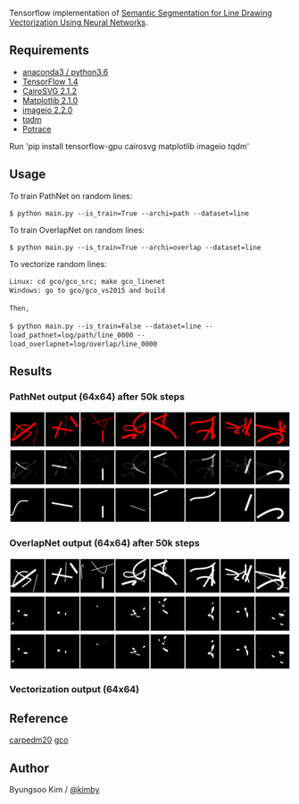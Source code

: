 Tensorflow implementation of [Semantic Segmentation for Line Drawing Vectorization Using Neural Networks](http://www.byungsoo.me).

## Requirements

- [anaconda3 / python3.6](https://www.anaconda.com/download/#linux)
- [TensorFlow 1.4](https://github.com/tensorflow/tensorflow)
- [CairoSVG 2.1.2](http://cairosvg.org/)
- [Matplotlib 2.1.0](https://matplotlib.org/)
- [imageio 2.2.0](https://pypi.python.org/pypi/imageio)
- [tqdm](https://github.com/tqdm/tqdm)
- [Potrace](http://potrace.sourceforge.net/)

Run 'pip install tensorflow-gpu cairosvg matplotlib imageio tqdm'

## Usage

To train PathNet on random lines:
    
    $ python main.py --is_train=True --archi=path --dataset=line

To train OverlapNet on random lines:
    
    $ python main.py --is_train=True --archi=overlap --dataset=line

To vectorize random lines:

    Linux: cd gco/gco_src; make gco_linenet
    Windows: go to gco/gco_vs2015 and build

    Then,

    $ python main.py --is_train=False --dataset=line --load_pathnet=log/path/line_0000 --load_overlapnet=log/overlap/line_0000 

## Results

### PathNet output (64x64) after 50k steps

![path_rl_64x64_50k_in](./asset/path_rl_64x64_50k_in.png)
![path_rl_64x64_50k](./asset/path_rl_64x64_50k_out.png)
![path_rl_64x64_50k_gt](./asset/path_rl_64x64_50k_gt.png)


### OverlapNet output (64x64) after 50k steps

![ov_rl_64x64_50k_in](./asset/ov_rl_64x64_50k_in.png)
![ov_rl_64x64_50k](./asset/ov_rl_64x64_50k_out.png)
![ov_rl_64x64_50k_gt](./asset/ov_rl_64x64_50k_gt.png)


### Vectorization output (64x64)

## Reference

[carpedm20](https://github.com/carpedm20/BEGAN-tensorflow)
[gco](http://vision.csd.uwo.ca/code/)

## Author

Byungsoo Kim / [@kimby](http://www.byungsoo.me)

<!-- 
## Useful Settings

anaconda: (Windows) [ImportError: No module named 'pip._vendor.requests.adapters' for any pip command](https://github.com/ContinuumIO/anaconda-issues/issues/6719)

    conda install pip -f

anaconda: (Windows) [dlopen() failed to load a library: cairo / cairo-2](https://github.com/Kozea/CairoSVG/issues/84)

    Install [GTK+](https://github.com/tschoonj/GTK-for-Windows-Runtime-Environment-Installer/releases/download/2017-11-15/gtk3-runtime-3.22.26-2017-11-15-ts-win64.exe)

git: replace existing folder

    git clone https://myrepo.com/git.git temp
    mv temp/.git code/.git
    rm -rf temp

git: line ending

    git config --global core.autocrlf true # for windows (checkout crlf, commit unix)
    git config --global core.autocrlf input # for linux (checkout as-is, commit unix)

git: save credentials

    git config --global credential.helper 'store --file ~/.git-credentials'

visual studio code: old tasks.json

    "version": "0.1.0",
	"command": "python",
	"isShellCommand": true,
	"args": ["${file}"],
	"showOutput": "always"

visual studio code: default setup of keybindings.json

    { "key": "f7",               "command": "workbench.action.tasks.runTask" },
    { "key": "shift+f7",         "command": "workbench.action.tasks.terminate" },
    { "key": "f6",               "command": "python.execInTerminal" }

visual studio code: specify python version in user/workspace settings

    "python.pythonPath": "~/Anaconda3/envs/py27/python"

visual studio code: stop at the beginning of debugging

    "stopOnEntry": false, (launch.json)
 -->



<!-- 
## Usage

First download [CelebA](http://mmlab.ie.cuhk.edu.hk/projects/CelebA.html) datasets with:

    $ apt-get install p7zip-full # ubuntu
    $ brew install p7zip # Mac
    $ python download.py

or you can use your own dataset by placing images like:

    data
    └── YOUR_DATASET_NAME
        ├── xxx.jpg (name doesn't matter)
        ├── yyy.jpg
        └── ...

To train a model:

    $ python main.py --dataset=CelebA --use_gpu=True
    $ python main.py --dataset=YOUR_DATASET_NAME --use_gpu=True

To test a model (use your `load_path`):

    $ python main.py --dataset=CelebA --load_path=CelebA_0405_124806 --use_gpu=True --is_train=False --split valid


## Results

### Generator output (64x64) with `gamma=0.5` after 300k steps

![all_G_z0_64x64](./assets/all_G_z0_64x64.png)


### Generator output (128x128) with `gamma=0.5` after 200k steps

![all_G_z0_64x64](./assets/all_G_z0_128x128.png)


### Interpolation of Generator output (64x64) with `gamma=0.5` after 300k steps

![interp_G0_64x64](./assets/interp_G0_64x64.png)


### Interpolation of Generator output (128x128) with `gamma=0.5` after 200k steps

![interp_G0_128x128](./assets/interp_G0_128x128.png)

    
### Interpolation of Discriminator output of real images
    
![alt tag](./assets/AE_batch.png)   
![alt tag](./assets/interp_1.png)   
![alt tag](./assets/interp_2.png)   
![alt tag](./assets/interp_3.png)   
![alt tag](./assets/interp_4.png)   
![alt tag](./assets/interp_5.png)   
![alt tag](./assets/interp_6.png)   
![alt tag](./assets/interp_7.png)   
![alt tag](./assets/interp_8.png)   
![alt tag](./assets/interp_9.png)   
![alt tag](./assets/interp_10.png)


## Related works

- [DCGAN-tensorflow](https://github.com/carpedm20/DCGAN-tensorflow)
- [DiscoGAN-pytorch](https://github.com/carpedm20/DiscoGAN-pytorch)
- [simulated-unsupervised-tensorflow](https://github.com/carpedm20/simulated-unsupervised-tensorflow)


## Author

Taehoon Kim / [@carpedm20](http://carpedm20.github.io) -->
